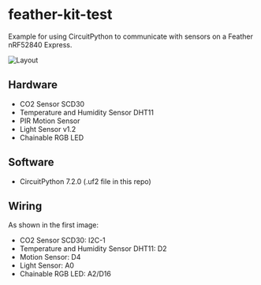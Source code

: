 # feather-kit-test
Example for using CircuitPython to communicate with sensors on a Feather nRF52840 Express.

![Layout](FeatherLayout.png)

## Hardware
* CO2 Sensor SCD30
* Temperature and Humidity Sensor DHT11
* PIR Motion Sensor
* Light Sensor  v1.2
* Chainable RGB LED

## Software
* CircuitPython 7.2.0 (.uf2 file in this repo)

## Wiring
As shown in the first image:
* CO2 Sensor SCD30: I2C-1
* Temperature and Humidity Sensor DHT11: D2
* Motion Sensor: D4
* Light Sensor: A0
* Chainable RGB LED: A2/D16

